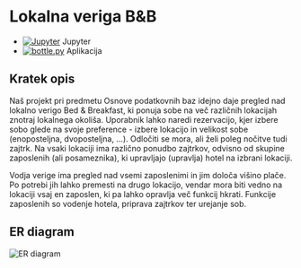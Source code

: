 # Lokalna veriga B&B

* [![Jupyter](https://mybinder.org/badge_logo.svg)](https://mybinder.org/v2/gh/brinaribic/Lokalna-veriga-B-B/main) Jupyter
* [![bottle.py](https://mybinder.org/badge_logo.svg)](https://mybinder.org/v2/gh/brinaribic/Lokalna-veriga-B-B/main?urlpath=proxy/8080/) Aplikacija 

## Kratek opis

Naš projekt pri predmetu Osnove podatkovnih baz idejno daje 
pregled nad lokalno verigo Bed & Breakfast, ki ponuja sobe 
na več različnih lokacijah znotraj lokalnega okoliša. Uporabnik
lahko naredi rezervacijo, kjer izbere sobo glede na svoje preference -
izbere lokacijo in velikost sobe (enoposteljna, dvoposteljna, ...). 
Odločiti se mora, ali želi poleg nočitve tudi zajtrk. Na vsaki lokaciji
ima različno ponudbo zajtrkov, odvisno od skupine zaposlenih (ali posameznika),
ki upravljajo (upravlja) hotel na izbrani lokaciji. 

Vodja verige ima pregled nad vsemi zaposlenimi in jim določa 
višino plače. Po potrebi jih lahko premesti na 
drugo lokacijo, vendar mora biti vedno na lokaciji
vsaj en zaposlen, ki pa lahko opravlja več funkcij hkrati. 
Funkcije zaposlenih so vodenje hotela, priprava zajtrkov ter 
urejanje sob.

## ER diagram

![ER diagram](https://github.com/brinaribic/projektna-naloga/blob/main/diagram/er_diagram.png)


